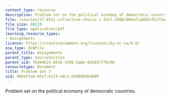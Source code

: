 ```yaml
---
content_type: resource
description: Problem set on the political economy of democratic countries.
file: /courses/17-812j-collective-choice-i-fall-2008/96bef1ab03cfb173edc1b5809b9b4609_pset3.pdf
file_size: 88219
file_type: application/pdf
learning_resource_types:
- Assignments
license: https://creativecommons.org/licenses/by-nc-sa/4.0/
ocw_type: OCWFile
parent_title: Assignments
parent_type: CourseSection
parent_uid: f6d44623-883d-33d8-5a6e-8d3437770c0b
resourcetype: Document
title: Problem Set 3
uid: 96bef1ab-03cf-b173-edc1-b5809b9b4609
---
```

Problem set on the political economy of democratic countries.